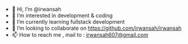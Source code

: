 - 👋 Hi, I’m @irwansah
- 👀 I’m interested in development & coding
- 🌱 I’m currently learning fullstack development
- 💞️ I’m looking to collaborate on https://github.com/irwansah/irwansah
- 📫 How to reach me , mail to : irwansah607@gmail.com

<!---
irwansah/irwansah is a ✨ special ✨ repository because its `README.md` (this file) appears on your GitHub profile.
You can click the Preview link to take a look at your changes.
--->
